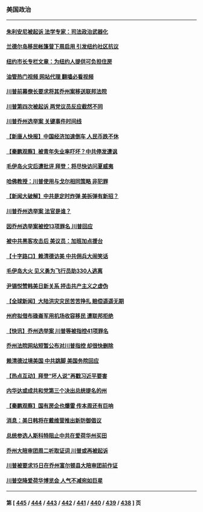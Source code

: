### 美国政治
---
#### [朱利安尼被起诉 法学专家：司法政治武器化](../../pages/ncid1078159/n14054854.md?08161645) 
#### [兰德尔岛移民帐篷营下周启用 引发纽约社区抗议](../../pages/ncid1078159/n14054804.md?08161645) 
#### [纽约市长专栏文章：为纽约人提供可负担住房](../../pages/ncid1078159/n14054799.md?08161645) 
#### [油管热门视频 网站代理 翻墙必看视频](http://138.2.39.72:81/youtube.html?epic-marker?08161645)
#### [川普前幕僚长要求将其乔州案移送联邦法院](../../pages/ncid1078159/n14054673.md?08161645) 
#### [川普第四次被起诉 两党议员反应截然不同](../../pages/ncid1078159/n14054662.md?08161645) 
#### [川普乔州选举案 关键事件时间线](../../pages/ncid1078159/n14054571.md?08161645) 
#### [【新唐人快报】中国经济加速倒车 人民币跌不休](../../pages/ncid1078159/n14054716.md?08161645) 
#### [【秦鹏观察】被青年失业率吓坏？中共停发遭讽](../../pages/ncid1078159/n14054698.md?08161645) 
#### [毛伊岛火灾后遭批评 拜登：将尽快访问夏威夷](../../pages/ncid1078159/n14054597.md?08161645) 
#### [哈佛教授：川普使用与戈尔相同策略 非犯罪](../../pages/ncid1078159/n14054544.md?08161645) 
#### [【新闻大破解】中共是定时炸弹 美拆弹有新招？](../../pages/ncid1078159/n14054528.md?08161645) 
#### [川普乔州选举案 法官是谁？](../../pages/ncid1078159/n14054513.md?08161645) 
#### [因乔州选举案被控13项罪名 川普回应](../../pages/ncid1078159/n14054520.md?08161645) 
#### [被中共黑客攻击后 美议员：加班加点援台](../../pages/ncid1078159/n14054542.md?08161645) 
#### [【十字路口】赖清德访美 中共佣兵大闹笑话](../../pages/ncid1078159/n14054371.md?08161645) 
#### [毛伊岛大火 见义勇为飞行员助330人逃离](../../pages/ncid1078159/n14054288.md?08161645) 
#### [尹锡悦赞韩美日新关系 抨击共产主义之虚伪](../../pages/ncid1078159/n14054236.md?08161645) 
#### [【全球新闻】大陆洪灾灾民苦苦挣扎 赔偿遥遥无期](../../pages/ncid1078159/n14054172.md?08161645) 
#### [州府拟借布碌崙军用机场收容移民 遭联邦拒绝](../../pages/ncid1078159/n14054087.md?08161645) 
#### [【快讯】乔州选举案 川普等被指控41项罪名](../../pages/ncid1078159/n14053956.md?08161645) 
#### [乔州法院网站短暂公布对川普指控 却很快删除](../../pages/ncid1078159/n14053988.md?08161645) 
#### [赖清德过境美国 中共跳脚 美国务院回应](../../pages/ncid1078159/n14054021.md?08161645) 
#### [【热点互动】拜登“坏人说”再戳习近平要害](../../pages/ncid1078159/n14053991.md?08161645) 
#### [内华达或成共和党第三个决出总统提名的州](../../pages/ncid1078159/n14053937.md?08161645) 
#### [【秦鹏观察】国有房企也爆雷 传本周还有巨响](../../pages/ncid1078159/n14053887.md?08161645) 
#### [消息：美日韩将在戴维营推出新防御倡议](../../pages/ncid1078159/n14053953.md?08161645) 
#### [总统参选人斯科特阻止中共在爱荷华州买田](../../pages/ncid1078159/n14053872.md?08161645) 
#### [乔州大陪审团周二听取证词 川普或再被起诉](../../pages/ncid1078159/n14053814.md?08161645) 
#### [川普被要求15日在乔州富尔顿县大陪审团前作证](../../pages/ncid1078159/n14053859.md?08161645) 
#### [川普空降爱荷华博览会 人气不减宛如巨星](../../pages/ncid1078159/n14053808.md?08161645) 

---
#### 第 [ [445](./445.md?08161645) / [444](./444.md?08161645) / [443](./443.md?08161645) / [442](./442.md?08161645) / [441](./441.md?08161645) / [440](./440.md?08161645) / [439](./439.md?08161645) / [438](./438.md?08161645) ] 页
